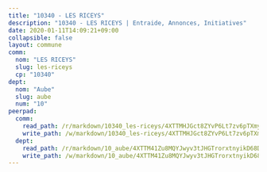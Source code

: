 ```yaml
---
title: "10340 - LES RICEYS"
description: "10340 - LES RICEYS | Entraide, Annonces, Initiatives"
date: 2020-01-11T14:09:21+09:00
collapsible: false
layout: commune
comm:
  nom: "LES RICEYS"
  slug: les-riceys
  cp: "10340"
dept:
  nom: "Aube"
  slug: aube
  num: "10"
peerpad:
  comm:
    read_path: /r/markdown/10340_les-riceys/4XTTMHJGct8ZYvP6Lt7zv6pTXmyNFqnkQCdq2xutucoM8Gis1
    write_path: /w/markdown/10340_les-riceys/4XTTMHJGct8ZYvP6Lt7zv6pTXmyNFqnkQCdq2xutucoM8Gis1-K3TgUYMnojRfQHHxeo3LwJxTYyA78pjDS9qUhHcqU9fh7JU286Uj88esB2vhXF1uu4y6rC6gYutykQKfwYwyKchpNJnBPGUWYqdEChaTpph4MghSLjZ2GvEJ7HJGBWFTpanVWFKm
  dept:
    read_path: /r/markdown/10_aube/4XTTM41Zu8MQYJwyv3tJHGTrorxtnyikD68DsVemyiZk3ThMz
    write_path: /w/markdown/10_aube/4XTTM41Zu8MQYJwyv3tJHGTrorxtnyikD68DsVemyiZk3ThMz-K3TgTmGUJaeXhcyrKr3gXoqmq82GkfYoTwSCbr39jXo2qoiz4eMZ1zWf94tEK8PkgCEQwZ6j878iec7q7nyW22BbTVtKr2C3mJwkjMoqhPxRA9brvyfx2cZBiMVgJntTtrf7GrDW
---
```


